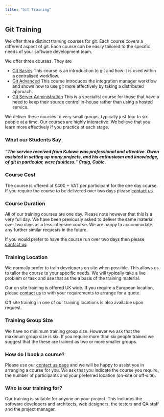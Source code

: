 ```yaml
---
title: "Git Training"
---
```

## Git Training ##

We offer three distinct training courses for git. Each course covers a different
aspect of git. Each course can be easily tailored to the specific needs of your
software development team.

We offer three courses. They are

* [Git Basics](/git/training/basics/) This course is an introduction to git and how it is
 used within a centralised workflow.  
* [Git Advanced](/git/training/advanced/) This
 course introduces the integration manager workflow and shows how to use git
 more affectively by taking a distributed approach.  
* [Git Server Administration](/git/training/server-administration/) This is a specialist 
 course for those that have a need to keep their source control in-house rather
 than using a hosted service.

We deliver these courses to very small groups, typically just four to six people
at a time. Our courses are highly interactive. We believe that you learn more
effectively if you practice at each stage.

### What our Students Say ###

##### "The service received from Kulawe was professional and attentive. Owen assisted in setting up many projects, and his enthusiasm and knowledge, of git in particular, were faultless." Craig, Cubic. ######

### Course Cost
The course is offered at £400 + VAT per participant for the one day course.
If you require the course to be delivered over two days please [contact us](/contact-us/).

### Course Duration

All of our training courses are one day. Please note however that this is a very full day. We have been previously asked to deliver the same material over two days as a less intensive course. We are happy to accommodate any further similar requests in the future.

If you would prefer to have the course run over two days then please [contact us](/contact-us).

### Training Location

We normally prefer to train developers on site when possible. This allows us to tailor the course to your specific needs. We will typically take a live problem or task and use that as the a basis of the training material.

Our on site training is offered UK wide. If you require a European location, please [contact us](/contact-us) to with your requirements to arrange for a quote.

Off site training in one of our training locations is also available upon request.

### Training Group Size

We have no minimum training group size. However we ask that the maximum group size is six. If you require more than six people trained we suggest that the these are trained as two or more smaller groups.

### How do I book a course?

Please use our [contact us page](/contact-us/) and we will be happy to assist you in arranging a course for you. We ask that you indicate the course you require, the number of participants and your preferred location (on-site or off-site). 

### Who is our training for? ###

Our training is suitable for anyone on your project. This includes the software
developers and architects, web designers, the testers and QA staff and the project manager.

